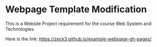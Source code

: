 # Webpage Template Modification

This is a Website Project requirement for the course Web System and Technologies.

Here is the link: https://zeck3.github.io/example-webpage-gh-pages/
